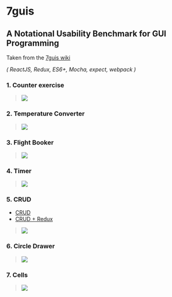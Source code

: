 # 7guis
## A Notational Usability Benchmark for GUI Programming

Taken from the [7guis wiki](https://github.com/eugenkiss/7guis/wiki)

_( ReactJS, Redux, ES6+, Mocha, expect, webpack )_


### 1. Counter exercise 
> [![](https://raw.githubusercontent.com/wiki/eugenkiss/7guis/images/counter.png)](Counter)

### 2. Temperature Converter
> [![](https://raw.githubusercontent.com/wiki/eugenkiss/7guis/images/tempconv.png)](TemperatureConverter)

### 3. Flight Booker
> [![](https://raw.githubusercontent.com/wiki/eugenkiss/7guis/images/bookflight.png)](FlightBooker)

### 4. Timer
> [![](https://raw.githubusercontent.com/wiki/eugenkiss/7guis/images/timer.png)](Timer)

### 5. CRUD
- [CRUD](CRUD)
- [CRUD + Redux](CRUD-Redux)
> ![](https://raw.githubusercontent.com/wiki/eugenkiss/7guis/images/crud.png)

### 6. Circle Drawer
> [![](https://raw.githubusercontent.com/wiki/eugenkiss/7guis/images/circledraw.png)](CircleDrawer)

### 7. Cells
> ![](https://raw.githubusercontent.com/wiki/eugenkiss/7guis/images/cells.png)
